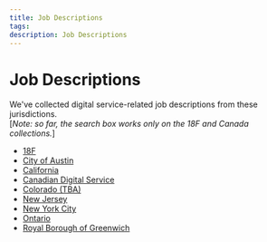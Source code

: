 ```yaml
---
title: Job Descriptions
tags: 
description: Job Descriptions
---
```


# Job Descriptions
We've collected digital service-related job descriptions from these jurisdictions.
<br />
\[_Note: so far, the search box works only on the 18F and Canada collections._]
- [18F](./18f/)
- [City of Austin](./austin/)
- [California](./california/)
- [Canadian Digital Service](./canada/)
- [Colorado (TBA)](./colorado/)
- [New Jersey](./new-jersey/)
- [New York City](./new-york-city/)
- [Ontario](./ontario/)
- [Royal Borough of Greenwich](./rb-greenwich/)
